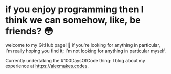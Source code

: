 # if you enjoy programming then I think we can somehow, like, be friends? 😳

welcome to my GitHub page! 💖 if you're looking for anything in particular, I'm really hoping you find it; I'm not looking for anything in particular myself.

Currently undertaking the #100DaysOfCode thing: I blog about my experience at https://alexmakes.codes. 
